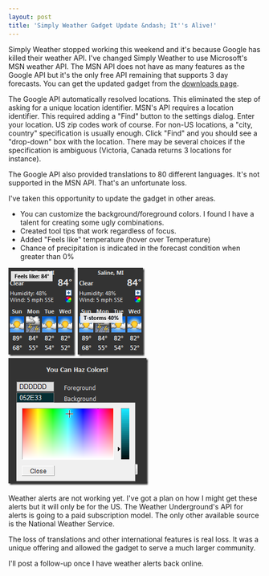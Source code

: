 ```yaml
---
layout: post
title: 'Simply Weather Gadget Update &ndash; It''s Alive!'
---
```

Simply Weather stopped working this weekend and it's because Google has killed their weather API. I've changed Simply Weather to use Microsoft's MSN weather API. The MSN API does not have as many features as the Google API but it's the only free API remaining that supports 3 day forecasts. You can get the updated gadget from the [downloads page](/downloads).

The Google API automatically resolved locations. This eliminated the step of asking for a unique location identifier. MSN's API requires a location identifier. This required adding a "Find" button to the settings dialog. Enter your location. US zip codes work of course. For non-US locations, a "city, country" specification is usually enough. Click "Find" and you should see a "drop-down" box with the location. There may be several choices if the specification is ambiguous (Victoria, Canada returns 3 locations for instance).

The Google API also provided translations to 80 different languages. It's not supported in the MSN API. That's an unfortunate loss.

I've taken this opportunity to update the gadget in other areas.

  * You can customize the background/foreground colors. I found I have a talent for creating some ugly combinations.
  * Created tool tips that work regardless of focus.
  * Added "Feels like" temperature (hover over Temperature)
  * Chance of precipitation is indicated in the forecast condition when greater than 0%

![FeelsLike](/cdn/images/blog/Simply-Weather-Gadget-Update--Its-Alive_A9EA/FeelsLike.png) ![precip](/cdn/images/blog/Simply-Weather-Gadget-Update--Its-Alive_A9EA/precip.png) ![](/cdn/images/blog/Simply-Weather-Gadget-Update_7A07/color2.png)

Weather alerts are not working yet. I've got a plan on how I might get these alerts but it will only be for the US. The Weather Underground's API for alerts is going to a paid subscription model. The only other available source is the National Weather Service.

The loss of translations and other international features is real loss. It was a unique offering and allowed the gadget to serve a much larger community. 

I'll post a follow-up once I have weather alerts back online.
